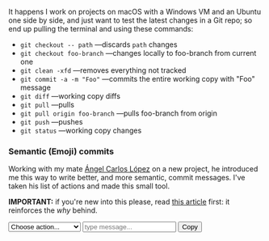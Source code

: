 It happens I work on projects on macOS with a Windows VM and an Ubuntu one side by side, and just want to test the latest changes in a Git repo; so end up pulling the terminal and using these commands:

- `git checkout -- path` —discards `path` changes
- `git checkout foo-branch` —changes locally to foo-branch from current one
- `git clean -xfd` —removes everything not tracked
- `git commit -a -m "Foo"` —commits the entire working copy with "Foo" message
- `git diff` —working copy diffs
- `git pull` —pulls
- `git pull origin foo-branch` —pulls foo-branch from origin
- `git push` —pushes
- `git status` —working copy changes

### Semantic (Emoji) commits

Working with my mate [Ángel Carlos López](https://twitter.com/_aclopez) on a new project, he introduced me this way to write better, and more semantic, commit messages. I've taken his list of actions and made this small tool.

**IMPORTANT:** if you're new into this please, read [this article](https://opensource.com/article/19/2/emoji-log-git-commit-messages) first: it reinforces the *why* behind.

<select id="commit-action">
  <option value="❓">Choose action...</option>
  <option value="🎉">Initial</option>
  <option value="♿">Accessibility</option>
  <option value="📈">Analytics</option>
  <option value="💫">Animation/Transition</option>
  <option value="🏗">Architectural</option>
  <option value="💚">Build fix</option>
  <option value="🚀">Build new</option>
  <option value="😒">Chore</option>
  <option value="🧹">Clean-up</option>
  <option value="💄">Cosmetic</option>
  <option value="🐳">DevOps</option>
  <option value="📝">Documentation</option>
  <option value="✨">Feature</option>
  <option value="🛠/🐛">Fix</option>
  <option value="🎨">Format/structure</option>
  <option value="💩">Hack</option>
  <option value="🚑">Hotfix</option>
  <option value="🌐">I18n/L10n</option>
  <option value="☸️">Kubernetes</option>
  <option value="🤡">Mock</option>
  <option value="♻️">Refactor</option>
  <option value="🚀">Release</option>
  <option value="✅">Test add</option>
  <option value="🧪">Test architecture</option>
  <option value="✔️">Test pass</option>
  <option value="🚧">WIP</option>
</select>
<input id="commit-message" placeholder="type message..." type="text" />
<button id="commit-copy" type="button">Copy</button>
<label id="commit-status" />

<pre id="result"></pre>

<script>
    let commitAction = '❓';
    let commitMessage = 'type message...';
    let result = '';

    const statusLabel = document.querySelector('#commit-status');
    const resultSpan = document.getElementById('result');

    const updateResult = () => {
        result = `${commitAction}: ${commitMessage}`;
        resultSpan.textContent = result;
    }

    const actionSelect = document.querySelector('#commit-action');
    actionSelect.addEventListener('input', event => {
        commitAction = event.target.value;
        updateResult();
    });
    
    const messageInput = document.querySelector('#commit-message');
    messageInput.addEventListener('input', event => {
        commitMessage = event.target.value;
        updateResult();
    });

    const copyButton = document.querySelector('#commit-copy');
    copyButton.addEventListener('click', event => {
        navigator.clipboard.writeText(result)
            .then(() => statusLabel.textContent = 'Copied! 😊')
            .catch(_ => statusLabel.textContent = 'Sorry 😐 May you copy it manually?')
            .then(() => window.setTimeout(() => statusLabel.textContent = '', 3000));
    });

    updateResult();
</script>